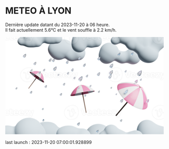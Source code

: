 # METEO À LYON

Dernière update datant du 2023-11-20 à 06 heure.  
Il fait actuellement 5.6°C et le vent souffle à 2.2 km/h.      

![](./.github/rain.png)

last launch : 2023-11-20 07:00:01.928899
